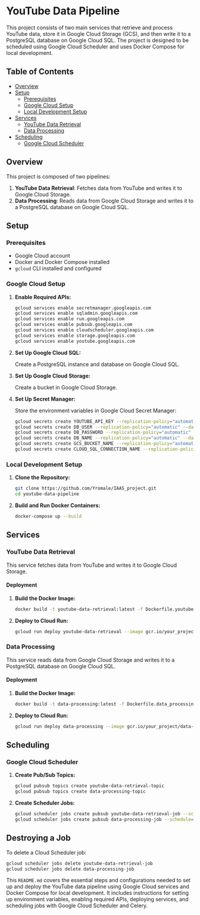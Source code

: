 # YouTube Data Pipeline

This project consists of two main services that retrieve and process YouTube data, store it in Google Cloud Storage (GCS), and then write it to a PostgreSQL database on Google Cloud SQL. The project is designed to be scheduled using Google Cloud Scheduler and uses Docker Compose for local development.

## Table of Contents

- [Overview](#overview)
- [Setup](#setup)
  - [Prerequisites](#prerequisites)
  - [Google Cloud Setup](#google-cloud-setup)
  - [Local Development Setup](#local-development-setup)
- [Services](#services)
  - [YouTube Data Retrieval](#youtube-data-retrieval)
  - [Data Processing](#data-processing)
- [Scheduling](#scheduling)
  - [Google Cloud Scheduler](#google-cloud-scheduler)

## Overview

This project is composed of two pipelines:

1. **YouTube Data Retrieval**: Fetches data from YouTube and writes it to Google Cloud Storage.
2. **Data Processing**: Reads data from Google Cloud Storage and writes it to a PostgreSQL database on Google Cloud SQL.

## Setup

### Prerequisites

- Google Cloud account
- Docker and Docker Compose installed
- `gcloud` CLI installed and configured

### Google Cloud Setup

1. **Enable Required APIs:**

    ```bash
    gcloud services enable secretmanager.googleapis.com
    gcloud services enable sqladmin.googleapis.com
    gcloud services enable run.googleapis.com
    gcloud services enable pubsub.googleapis.com
    gcloud services enable cloudscheduler.googleapis.com
    gcloud services enable storage.googleapis.com
    gcloud services enable youtube.googleapis.com
    ```

2. **Set Up Google Cloud SQL:**

    Create a PostgreSQL instance and database on Google Cloud SQL.

3. **Set Up Google Cloud Storage:**

    Create a bucket in Google Cloud Storage.

4. **Set Up Secret Manager:**

    Store the environment variables in Google Cloud Secret Manager:

    ```bash
    gcloud secrets create YOUTUBE_API_KEY --replication-policy="automatic" --data-file=<(echo -n "your_youtube_api_key")
    gcloud secrets create DB_USER --replication-policy="automatic" --data-file=<(echo -n "your_db_user")
    gcloud secrets create DB_PASSWORD --replication-policy="automatic" --data-file=<(echo -n "your_db_password")
    gcloud secrets create DB_NAME --replication-policy="automatic" --data-file=<(echo -n "your_db_name")
    gcloud secrets create GCS_BUCKET_NAME --replication-policy="automatic" --data-file=<(echo -n "your_gcs_bucket_name")
    gcloud secrets create CLOUD_SQL_CONNECTION_NAME --replication-policy="automatic" --data-file=<(echo -n "your_project:your_region:your_instance")
    ```

### Local Development Setup

1. **Clone the Repository:**

    ```bash
    git clone https://github.com/Yromale/IAAS_project.git
    cd youtube-data-pipeline
    ```

2. **Build and Run Docker Containers:**

    ```bash
    docker-compose up --build
    ```

## Services

### YouTube Data Retrieval

This service fetches data from YouTube and writes it to Google Cloud Storage.

#### Deployment

1. **Build the Docker Image:**

    ```bash
    docker build -t youtube-data-retrieval:latest -f Dockerfile.youtube_data_retrieval ./retrieval
    ```

2. **Deploy to Cloud Run:**

    ```bash
    gcloud run deploy youtube-data-retrieval --image gcr.io/your_project/youtube-data-retrieval:latest --region your_region --platform managed --allow-unauthenticated
    ```

### Data Processing

This service reads data from Google Cloud Storage and writes it to a PostgreSQL database on Google Cloud SQL.

#### Deployment

1. **Build the Docker Image:**

    ```bash
    docker build -t data-processing:latest -f Dockerfile.data_processing ./process
    ```

2. **Deploy to Cloud Run:**

    ```bash
    gcloud run deploy data-processing --image gcr.io/your_project/data-processing:latest --region your_region --platform managed --allow-unauthenticated
    ```

## Scheduling

### Google Cloud Scheduler

1. **Create Pub/Sub Topics:**

    ```bash
    gcloud pubsub topics create youtube-data-retrieval-topic
    gcloud pubsub topics create data-processing-topic
    ```

2. **Create Scheduler Jobs:**

    ```bash
    gcloud scheduler jobs create pubsub youtube-data-retrieval-job --schedule="0 18 * * *" --time-zone="UTC" --topic=youtube-data-retrieval-topic --message-body="Trigger YouTube Data Retrieval"
    gcloud scheduler jobs create pubsub data-processing-job --schedule="30 18 * * *" --time-zone="UTC" --topic=data-processing-topic --message-body="Trigger Data Processing"
    ```

## Destroying a Job

To delete a Cloud Scheduler job:

```bash
gcloud scheduler jobs delete youtube-data-retrieval-job
gcloud scheduler jobs delete data-processing-job
```


This `README.md` covers the essential steps and configurations needed to set up and deploy the YouTube data pipeline using Google Cloud services and Docker Compose for local development. It includes instructions for setting up environment variables, enabling required APIs, deploying services, and scheduling jobs with Google Cloud Scheduler and Celery.

